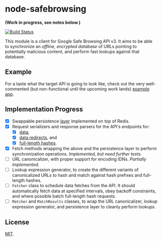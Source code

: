 node-safebrowsing
=================

**(Work in progress, see notes below.)**

[![Build Status](https://magnum.travis-ci.com/hellojwilde/node-safebrowsing.svg?token=GtksG1Yp9pNwPxssKE8R&branch=master)](https://magnum.travis-ci.com/hellojwilde/node-safebrowsing)

This module is a client for Google Safe Browsing API v3. It aims to be able to synchronize an *offline, encrypted database* of URLs pointing to potentially malicious content, and perform fast lookups against that database.

Example
-------

For a taste what the target API is going to look like, check out the very well-commented (but non-functional until the upcoming work lands) [example app](https://github.com/hellojwilde/node-safebrowsing/blob/master/example/app.js).

Implementation Progress
-----------------------

- [x] Swappable persistence [layer](https://github.com/hellojwilde/node-safebrowsing/blob/master/src/caches/RedisCache.js) implemented on top of Redis.
- [x] Request serializers and response parsers for the API's endpoints for:
    - [x] [data](https://github.com/hellojwilde/node-safebrowsing/blob/master/src/io/DataRequestType.js),
    - [x] [data redirects](https://github.com/hellojwilde/node-safebrowsing/blob/master/src/io/DataRedirectRequestType.js), and 
    - [x] [full-length hashes](https://github.com/hellojwilde/node-safebrowsing/blob/master/src/io/FullHashRequestType.js).
- [x] Fetch methods wrapping the above and the persistence layer to perform synchronization operations. *Implemented, but need further tests.*
- [ ] URL canonicalizer, with proper support for encoding IDNs. *Partially implemented.*
- [ ] Lookup expression generator, to create the different variants of canonicalized URLs to hash and match against hash prefixes and full-length hashes.
- [ ] `Fetcher` class to schedule data fetches from the API. It should automatically fetch data at specified intervals, obey backoff constraints, and where possible batch full-length hash requests.
- [ ] `Matcher` and `MatchResults` classes, to wrap the URL canonicalizer, lookup expression generator, and persistence layer to cleanly perform lookups.

License
-------

[MIT](https://github.com/hellojwilde/node-safebrowsing/blob/master/).
